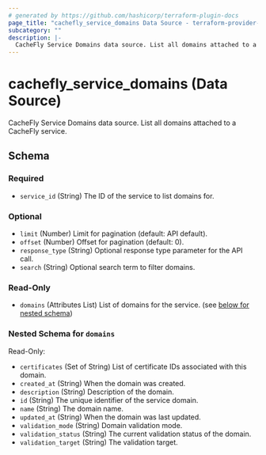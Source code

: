 ```yaml
---
# generated by https://github.com/hashicorp/terraform-plugin-docs
page_title: "cachefly_service_domains Data Source - terraform-provider-cachefly"
subcategory: ""
description: |-
  CacheFly Service Domains data source. List all domains attached to a CacheFly service.
---
```


# cachefly_service_domains (Data Source)

CacheFly Service Domains data source. List all domains attached to a CacheFly service.



<!-- schema generated by tfplugindocs -->
## Schema

### Required

- `service_id` (String) The ID of the service to list domains for.

### Optional

- `limit` (Number) Limit for pagination (default: API default).
- `offset` (Number) Offset for pagination (default: 0).
- `response_type` (String) Optional response type parameter for the API call.
- `search` (String) Optional search term to filter domains.

### Read-Only

- `domains` (Attributes List) List of domains for the service. (see [below for nested schema](#nestedatt--domains))

<a id="nestedatt--domains"></a>
### Nested Schema for `domains`

Read-Only:

- `certificates` (Set of String) List of certificate IDs associated with this domain.
- `created_at` (String) When the domain was created.
- `description` (String) Description of the domain.
- `id` (String) The unique identifier of the service domain.
- `name` (String) The domain name.
- `updated_at` (String) When the domain was last updated.
- `validation_mode` (String) Domain validation mode.
- `validation_status` (String) The current validation status of the domain.
- `validation_target` (String) The validation target.
